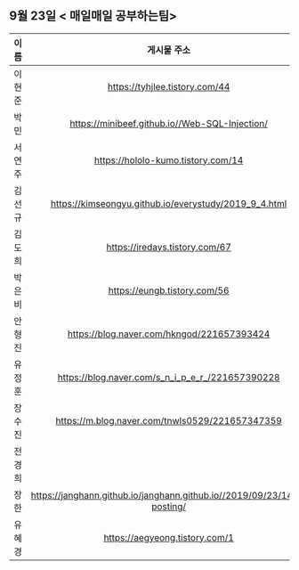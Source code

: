 ## 9월 23일  < 매일매일 공부하는팀>

| 이름   |                         게시물 주소                          |
| ------ | :----------------------------------------------------------: |
| 이현준 |                https://tyhjlee.tistory.com/44                |
| 박민   |        https://minibeef.github.io//Web-SQL-Injection/        |
| 서연주 |              https://hololo-kumo.tistory.com/14              |
| 김선규 |    https://kimseongyu.github.io/everystudy/2019_9_4.html     |
| 김도희 |                https://iredays.tistory.com/67                |
| 박은비 |                 https://eungb.tistory.com/56                 |
| 안형진 |          https://blog.naver.com/hkngod/221657393424          |
| 유정훈 |       https://blog.naver.com/s_n_i_p_e_r_/221657390228       |
| 장수진 |       https://m.blog.naver.com/tnwls0529/221657347359        |
| 전경희 |                                                              |
| 장한   | https://janghann.github.io/janghann.github.io//2019/09/23/14th-posting/ |
| 유혜경 |                https://aegyeong.tistory.com/1                |

